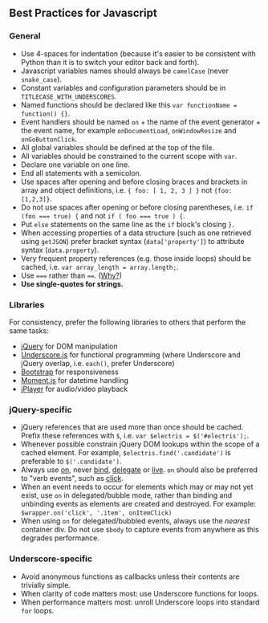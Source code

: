 ## Best Practices for Javascript

### General

* Use 4-spaces for indentation (because it's easier to be consistent with Python than it is to switch your editor back and forth).
* Javascript variables names should always be ``camelCase`` (never ``snake_case``).
* Constant variables and configuration parameters should be in ``TITLECASE_WITH_UNDERSCORES``.
* Named functions should be declared like this ``var functionName = function() {}``.
* Event handlers should be named `on` + the name of the event generator + the event name, for example `onDocumentLoad`, `onWindowResize` and `onGoButtonClick`.
* All global variables should be defined at the top of the file.
* All variables should be constrained to the current scope with ``var``.
* Declare one variable on one line.
* End all statements with a semicolon.
* Use spaces after opening and before closing braces and brackets in array and object definitions, i.e. ``{ foo: [ 1, 2, 3 ] }`` not ``{foo:[1,2,3]}``.
* Do not use spaces after opening or before closing parentheses, i.e. ``if (foo === true) {`` and not ``if ( foo === true ) {``. 
* Put `else` statements on the same line as the `if` block's closing `}`.
* When accessing properties of a data structure (such as one retrieved using ``getJSON``) prefer bracket syntax (``data['property']``) to attribute syntax (``data.property``).
* Very frequent property references (e.g. those inside loops) should be cached, i.e. ``var array_length = array.length;``.
* Use ``===`` rather than ``==``. ([Why?](http://www.impressivewebs.com/why-use-triple-equals-javascipt/))
* **Use single-quotes for strings.**

### Libraries

For consistency, prefer the following libraries to others that perform the same tasks:

* [jQuery](http://jquery.com/) for DOM manipulation
* [Underscore.js](http://documentcloud.github.com/underscore/) for functional programming (where Underscore and jQuery overlap, i.e. ``each()``, prefer Underscore)
* [Bootstrap](http://twitter.github.com/bootstrap/) for responsiveness
* [Moment.js](http://momentjs.com/) for datetime handling
* [jPlayer](http://jplayer.org/) for audio/video playback

### jQuery-specific

* jQuery references that are used more than once should be cached. Prefix these references with ``$``, i.e. ``var $electris = $('#electris');``.
* Whenever possible constrain jQuery DOM lookups within the scope of a cached element. For example, ``$electris.find('.candidate')`` is preferable to ``$('.candidate')``.
* Always use [on](http://api.jquery.com/on/), never [bind](http://api.jquery.com/bind/), [delegate](http://api.jquery.com/delegate/) or [live](http://api.jquery.com/live/). ``on`` should also be preferred to "verb events", such as [click](http://api.jquery.com/click/).
* When an event needs to occur for elements which may or may not yet exist, use `on` in delegated/bubble mode, rather than binding and unbinding events as elements are created and destroyed. For example: `$wrapper.on('click', '.item', onItemClick)`
* When using `on` for delegated/bubbled events, always use the *nearest* container div. Do not use `$body` to capture events from anywhere as this degrades performance.

### Underscore-specific

* Avoid anonymous functions as callbacks unless their contents are trivially simple.
* When clarity of code matters most: use Underscore functions for loops.
* When performance matters most: unroll Underscore loops into standard `for` loops.
